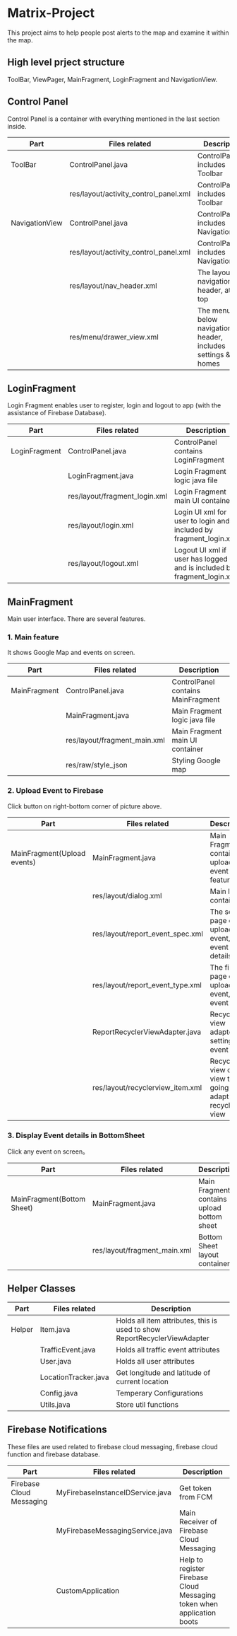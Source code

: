 # Matrix-Project
This project aims to help people post alerts to the map and examine it within the map.

## High level prject structure
ToolBar, ViewPager, MainFragment, LoginFragment and NavigationView.

## Control Panel
Control Panel is a container with everything mentioned in the last section inside.

|     Part     |     Files related     |     Description     |
|--------------|-----------------------|---------------------|
|    ToolBar   |   ControlPanel.java   |ControlPanel includes Toolbar|
||res/layout/activity_control_panel.xml|ControlPanel includes Toolbar|
|NavigationView|ControlPanel.java|ControlPanel includes NavigationView|
||res/layout/activity_control_panel.xml|ControlPanel includes NavigationView|
||res/layout/nav_header.xml|The layout of navigationview header, at the top|
||res/menu/drawer_view.xml|The menu item below navigationview header, includes settings & homes|

## LoginFragment
Login Fragment enables user to register, login and logout to app (with the assistance of Firebase Database).

|     Part     |     Files related     |     Description     |
|--------------|-----------------------|---------------------|
| LoginFragment|   ControlPanel.java   |ControlPanel contains LoginFragment|
||LoginFragment.java|Login Fragment logic java file|
||res/layout/fragment_login.xml|Login Fragment main UI container|
||res/layout/login.xml|Login UI xml for user to login and is included by fragment_login.xml|
||res/layout/logout.xml|Logout UI xml if user has logged in and is included by fragment_login.xml|

## MainFragment
Main user interface. There are several features.
### 1. Main feature
It shows Google Map and events on screen.

|     Part     |     Files related     |     Description     |
|--------------|-----------------------|---------------------|
| MainFragment |   ControlPanel.java   |ControlPanel contains MainFragment|
||MainFragment.java|Main Fragment logic java file|
||res/layout/fragment_main.xml|Main Fragment main UI container|
||res/raw/style_json|Styling Google map|

### 2. Upload Event to Firebase
Click button on right-bottom corner of picture above.

|     Part     |     Files related     |     Description     |
|--------------|-----------------------|---------------------|
|MainFragment(Upload events)|MainFragment.java|Main Fragment contains upload event feature|
||res/layout/dialog.xml|Main layout container|
||res/layout/report_event_spec.xml|The second page of upload event, set event details|
||res/layout/report_event_type.xml|The first page of upload event, set event type|
||ReportRecyclerViewAdapter.java|Recycler view adapter for setting up event type|
||res/layout/recyclerview_item.xml|Recycler view child view that is going to adapt to recycler view|

### 3. Display Event details in BottomSheet
Click any event on screen。

|     Part     |     Files related     |     Description     |
|--------------|-----------------------|---------------------|
|MainFragment(Bottom Sheet)|MainFragment.java|Main Fragment contains upload bottom sheet|
||res/layout/fragment_main.xml|Bottom Sheet layout container|

## Helper Classes
|     Part     |     Files related     |     Description     |
|--------------|-----------------------|---------------------|
|Helper|Item.java|Holds all item attributes, this is used to show ReportRecyclerViewAdapter|
||TrafficEvent.java|Holds all traffic event attributes|
||User.java|Holds all user attributes|
||LocationTracker.java|Get longitude and latitude of current location|
||Config.java|Temperary Configurations|
||Utils.java|Store util functions|

## Firebase Notifications
These files are used related to firebase cloud messaging, firebase cloud function and firebase database.

|     Part     |     Files related     |     Description     |
|--------------|-----------------------|---------------------|
|Firebase Cloud Messaging|MyFirebaseInstanceIDService.java|Get token from FCM|
||MyFirebaseMessagingService.java|Main Receiver of Firebase Cloud Messaging|
||CustomApplication|Help to register Firebase Cloud Messaging token when application boots|
